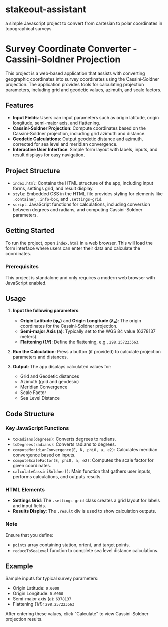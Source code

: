 # stakeout-assistant
a simple Javascript project to convert from cartesian to polar coordinates in topographical surveys

# Survey Coordinate Converter - Cassini-Soldner Projection

This project is a web-based application that assists with converting geographic coordinates into survey coordinates using the Cassini-Soldner projection. The application provides tools for calculating projection parameters, including grid and geodetic values, azimuth, and scale factors.

## Features

- **Input Fields**: Users can input parameters such as origin latitude, origin longitude, semi-major axis, and flattening.
- **Cassini-Soldner Projection**: Compute coordinates based on the Cassini-Soldner projection, including grid azimuth and distance.
- **Geodetic Calculations**: Output geodetic distance and azimuth, corrected for sea level and meridian convergence.
- **Interactive User Interface**: Simple form layout with labels, inputs, and result displays for easy navigation.

## Project Structure

- `index.html`: Contains the HTML structure of the app, including input forms, settings grid, and result display.
- `style`: Embedded CSS in the HTML file provides styling for elements like `.container`, `.info-box`, and `.settings-grid`.
- `script`: JavaScript functions for calculations, including conversion between degrees and radians, and computing Cassini-Soldner parameters.

## Getting Started

To run the project, open `index.html` in a web browser. This will load the form interface where users can enter their data and calculate the coordinates.

### Prerequisites

This project is standalone and only requires a modern web browser with JavaScript enabled.

## Usage

1. **Input the following parameters**:
   - **Origin Latitude (φ₀)** and **Origin Longitude (λ₀)**: The origin coordinates for the Cassini-Soldner projection.
   - **Semi-major Axis (a)**: Typically set to the WGS 84 value (6378137 meters).
   - **Flattening (1/f)**: Define the flattening, e.g., `298.257223563`.

2. **Run the Calculation**: Press a button (if provided) to calculate projection parameters and distances.

3. **Output**: The app displays calculated values for:
   - Grid and Geodetic distances
   - Azimuth (grid and geodesic)
   - Meridian Convergence
   - Scale Factor
   - Sea Level Distance

## Code Structure

### Key JavaScript Functions

- `toRadians(degrees)`: Converts degrees to radians.
- `toDegrees(radians)`: Converts radians to degrees.
- `computeMeridianConvergence(E, N, phi0, a, e2)`: Calculates meridian convergence based on inputs.
- `computeScaleFactor(E, phi0, a, e2)`: Computes the scale factor for given coordinates.
- `calculateCassiniSoldner()`: Main function that gathers user inputs, performs calculations, and outputs results.

### HTML Elements

- **Settings Grid**: The `.settings-grid` class creates a grid layout for labels and input fields.
- **Results Display**: The `.result` div is used to show calculation outputs.

### Note

Ensure that you define:
- `points` array containing station, orient, and target points.
- `reduceToSeaLevel` function to complete sea level distance calculations.

## Example

Sample inputs for typical survey parameters:
- Origin Latitude: `0.0000`
- Origin Longitude: `0.0000`
- Semi-major axis (a): `6378137`
- Flattening (1/f): `298.257223563`

After entering these values, click "Calculate" to view Cassini-Soldner projection results.

